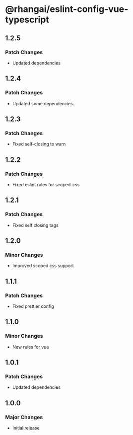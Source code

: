 # @rhangai/eslint-config-vue-typescript

## 1.2.5

### Patch Changes

- Updated dependencies

## 1.2.4

### Patch Changes

- Updated some dependencies

## 1.2.3

### Patch Changes

- Fixed self-closing to warn

## 1.2.2

### Patch Changes

- Fixed eslint rules for scoped-css

## 1.2.1

### Patch Changes

- Fixed self closing tags

## 1.2.0

### Minor Changes

- Improved scoped css support

## 1.1.1

### Patch Changes

- Fixed prettier config

## 1.1.0

### Minor Changes

- New rules for vue

## 1.0.1

### Patch Changes

- Updated dependencies

## 1.0.0

### Major Changes

- Initial release
